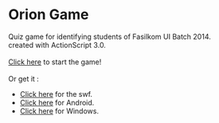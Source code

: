 # Orion Game
Quiz game for identifying students of Fasilkom UI Batch 2014.<br />
created with ActionScript 3.0.<br />
<br />
<a href="http://salsanads.github.io/orion-game" target="_blank">Click here</a> to start the game!<br />
<br />
Or get it :<br />
- <a href="https://www.dropbox.com/sh/kmt8cwb6frybz7v/AABbpbt_9VzFTYWnRlAiw4OIa/%5BFLASH%5D%20Orion%20Game.swf?dl=0" target="_blank">Click here</a> for the swf.<br />
- <a href="https://www.dropbox.com/sh/kmt8cwb6frybz7v/AABbpv9vJuHIuCtzTgxyI80Va/%5BANDROID%5D%20orion_game_v1.0.1.apk?dl=0" target="_blank">Click here</a> for Android.<br />
- <a href="https://www.dropbox.com/sh/kmt8cwb6frybz7v/AAAnwff9rZWtNzy5_h6TPnmoa/%5BWINDOWS%5D%20orion_game_v1.0.1.exe?dl=0" target="_blank">Click here</a> for Windows.<br />

